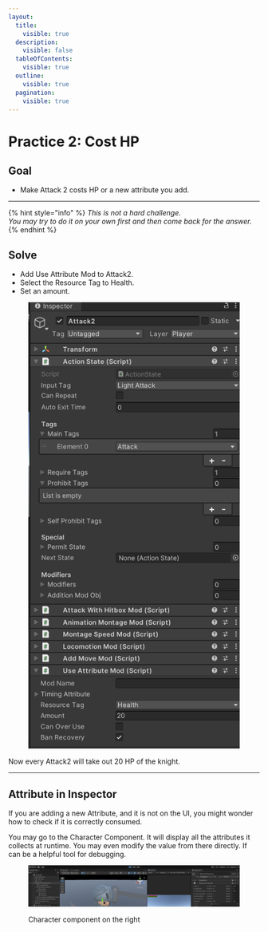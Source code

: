 ```yaml
---
layout:
  title:
    visible: true
  description:
    visible: false
  tableOfContents:
    visible: true
  outline:
    visible: true
  pagination:
    visible: true
---
```


# Practice 2: Cost HP

## Goal

* Make Attack 2 costs HP or a new attribute you add.

***

{% hint style="info" %}
_This is not a hard challenge._ \
_You may try to do it on your own first and then come back for the answer._
{% endhint %}

## Solve

* Add Use Attribute Mod to Attack2.
* Select the Resource Tag to Health.
* Set an amount.

<figure><img src="../../.gitbook/assets/image (60).png" alt=""><figcaption></figcaption></figure>

Now every Attack2 will take out 20 HP of the knight.

***

## Attribute in Inspector

If you are adding a new Attribute, and it is not on the UI, you might wonder how to check if it is correctly consumed.

You may go to the Character Component. It will display all the attributes it collects at runtime. You may even modify the value from there directly. If can be a helpful tool for debugging.

<figure><img src="../../.gitbook/assets/image (61).png" alt=""><figcaption><p>Character component on the right</p></figcaption></figure>

